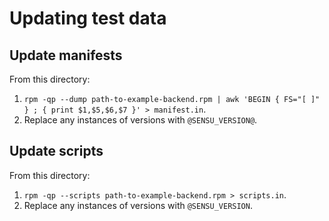 # Updating test data

## Update manifests

From this directory:

1. `rpm -qp --dump path-to-example-backend.rpm | awk 'BEGIN { FS="[ ]" } ; { print $1,$5,$6,$7 }' > manifest.in`.
2. Replace any instances of versions with `@SENSU_VERSION@`.

## Update scripts

From this directory:

1. `rpm -qp --scripts path-to-example-backend.rpm > scripts.in`.
2. Replace any instances of versions with `@SENSU_VERSION`.
